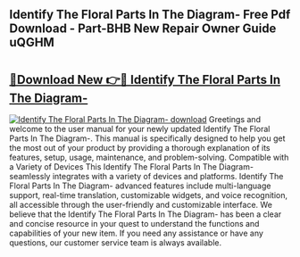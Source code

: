 ## Identify The Floral Parts In The Diagram- Free Pdf Download - Part-BHB New Repair Owner Guide uQGHM

# <h2><a href="http://dfp8mze.blite.top/?on=Identify+The+Floral+Parts+In+The+Diagram-">🔗Download New 👉🔴 Identify The Floral Parts In The Diagram-</a></h2>

[![Identify The Floral Parts In The Diagram- download](https://i.imgur.com/lujVjoI.png)](http://dfp8mze.blite.top/?on=Identify+The+Floral+Parts+In+The+Diagram-)
Greetings and welcome to the user manual for your newly updated Identify The Floral Parts In The Diagram-. This manual is specifically designed to help you get the most out of your product by providing a thorough explanation of its features, setup, usage, maintenance, and problem-solving. Compatible with a Variety of Devices This Identify The Floral Parts In The Diagram- seamlessly integrates with a variety of devices and platforms. Identify The Floral Parts In The Diagram- advanced features include multi-language support, real-time translation, customizable widgets, and voice recognition, all accessible through the user-friendly and customizable interface. We believe that the Identify The Floral Parts In The Diagram- has been a clear and concise resource in your quest to understand the functions and capabilities of your new item. If you need any assistance or have any questions, our customer service team is always available.
